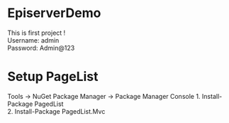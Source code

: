 # EpiserverDemo
This is first project !  
Username: admin  
Password: Admin@123  

# Setup PageList
Tools  -> NuGet Package Manager -> Package Manager Console
	1. Install-Package PagedList  
	2. Install-Package PagedList.Mvc
